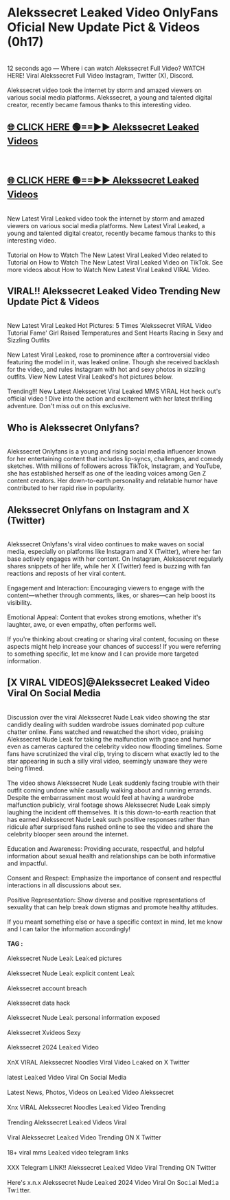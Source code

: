 # Alekssecret Leaked Video OnlyFans Oficial New Update Pict & Videos (0h17)
<br>
12 seconds ago — Where i can watch Alekssecret Full Video? WATCH HERE! Viral Alekssecret Full Video Instagram, Twitter (X), Discord.
<br><br>
Alekssecret video took the internet by storm and amazed viewers on various social media platforms. Alekssecret, a young and talented digital creator, recently became famous thanks to this interesting video.
<br>
<h2><a href="https://play.trustnlinepharmacy.us?title=Alekssecret">🌐 CLICK HERE 🟢==►► Alekssecret Leaked Videos</a></h2>
<br>
<h2><a href="https://play.trustnlinepharmacy.us?title=Alekssecret">🌐 CLICK HERE 🟢==►► Alekssecret Leaked Videos</a></h2>
<br>
New Latest Viral Leaked video took the internet by storm and amazed viewers on various social media platforms. New Latest Viral Leaked, a young and talented digital creator, recently became famous thanks to this interesting video.
<br><br>
Tutorial on How to Watch The New Latest Viral Leaked Video related to Tutorial on How to Watch The New Latest Viral Leaked Video on TikTok. See more videos about How to Watch New Latest Viral Leaked VIRAL Video.
<br>
<h2>VIRAL!! Alekssecret Leaked Video Trending New Update Pict & Videos</h2>
<br>
New Latest Viral Leaked Hot Pictures: 5 Times 'Alekssecret VIRAL Video Tutorial Fame' Girl Raised Temperatures and Sent Hearts Racing in Sexy and Sizzling Outfits
<br><br>
New Latest Viral Leaked, rose to prominence after a controversial video featuring the model in it, was leaked online. Though she received backlash for the video, and rules Instagram with hot and sexy photos in sizzling outfits. View New Latest Viral Leaked's hot pictures below.
<br><br>
Trending!!! New Latest Alekssecret Viral Leaked MMS VIRAL Hot heck out's official video ! Dive into the action and excitement with her latest thrilling adventure. Don't miss out on this exclusive.
<br>
<h2>Who is Alekssecret Onlyfans?</h2>
<br>
Alekssecret Onlyfans is a young and rising social media influencer known for her entertaining content that includes lip-syncs, challenges, and comedy sketches. With millions of followers across TikTok, Instagram, and YouTube, she has established herself as one of the leading voices among Gen Z content creators. Her down-to-earth personality and relatable humor have contributed to her rapid rise in popularity.
<br>
<h2>Alekssecret Onlyfans on Instagram and X (Twitter)</h2>
<br>
Alekssecret Onlyfans's viral video continues to make waves on social media, especially on platforms like Instagram and X (Twitter), where her fan base actively engages with her content. On Instagram, Alekssecret regularly shares snippets of her life, while her X (Twitter) feed is buzzing with fan reactions and reposts of her viral content.
<br><br>
Engagement and Interaction: Encouraging viewers to engage with the content—whether through comments, likes, or shares—can help boost its visibility.
<br><br>
Emotional Appeal: Content that evokes strong emotions, whether it's laughter, awe, or even empathy, often performs well.
<br><br>
If you're thinking about creating or sharing viral content, focusing on these aspects might help increase your chances of success! If you were referring to something specific, let me know and I can provide more targeted information.
<br>
<h2>[X VIRAL VIDEOS]@Alekssecret Leaked Video Viral On Social Media</h2>
<br>
Discussion over the viral Alekssecret Nude Leak video showing the star candidly dealing with sudden wardrobe issues dominated pop culture chatter online. Fans watched and rewatched the short video, praising Alekssecret Nude Leak for taking the malfunction with grace and humor even as cameras captured the celebrity video now flooding timelines. Some fans have scrutinized the viral clip, trying to discern what exactly led to the star appearing in such a silly viral video, seemingly unaware they were being filmed.
<br><br>
The video shows Alekssecret Nude Leak suddenly facing trouble with their outfit coming undone while casually walking about and running errands. Despite the embarrassment most would feel at having a wardrobe malfunction publicly, viral footage shows Alekssecret Nude Leak simply laughing the incident off themselves. It is this down-to-earth reaction that has earned Alekssecret Nude Leak such positive responses rather than ridicule after surprised fans rushed online to see the video and share the celebrity blooper seen around the internet.
<br><br>
Education and Awareness: Providing accurate, respectful, and helpful information about sexual health and relationships can be both informative and impactful.
<br><br>
Consent and Respect: Emphasize the importance of consent and respectful interactions in all discussions about sex.
<br><br>
Positive Representation: Show diverse and positive representations of sexuality that can help break down stigmas and promote healthy attitudes.
<br><br>
If you meant something else or have a specific context in mind, let me know and I can tailor the information accordingly!
<br><br>
<strong>TAG :</strong>
<br><br>
Alekssecret Nude Lea𝚔 Lea𝚔ed pictures
<br><br>
Alekssecret Nude Lea𝚔 explicit content Lea𝚔
<br><br>
Alekssecret account breach
<br><br>
Alekssecret data hack
<br><br>
Alekssecret Nude Lea𝚔 personal information exposed
<br><br>
Alekssecret Xvideos Sexy
<br><br>
Alekssecret 2024 Lea𝚔ed Video
<br><br>
XnX VIRAL Alekssecret Noodles Viral Video L𝚎aked on X Twitter
<br><br>
latest Lea𝚔ed Video Viral On Social Media
<br><br>
Latest News, Photos, Videos on Lea𝚔ed Video Alekssecret
<br><br>
Xnx VIRAL Alekssecret Noodles Lea𝚔ed Video Trending
<br><br>
Trending Alekssecret Lea𝚔ed Videos Viral
<br><br>
Viral Alekssecret Lea𝚔ed Video Trending ON X Twitter
<br><br>
18+ viral mms Lea𝚔ed video telegram links
<br><br>
XXX Telegram LINK!! Alekssecret Lea𝚔ed Video Viral Trending ON Twitter
<br><br>
Here's x.n.x Alekssecret Nude Lea𝚔ed 2024 Video Viral On Soc𝚒al Med𝚒a Tw𝚒tter.